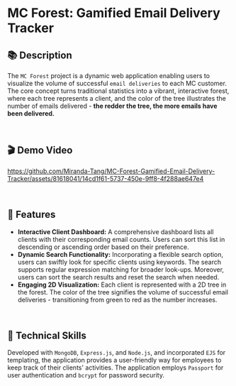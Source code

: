 # MC Forest: Gamified Email Delivery Tracker

## 📚 Description

The `MC Forest` project is a dynamic web application enabling users to visualize the volume of
successful `email deliveries` to each MC customer. The core concept turns traditional statistics into a
vibrant, interactive forest, where each tree represents a client, and the color of the tree illustrates the number of
emails delivered - **the redder the tree, the more emails have been delivered.**

<br>

## 🎬 Demo Video

https://github.com/Miranda-Tang/MC-Forest-Gamified-Email-Delivery-Tracker/assets/81618041/14cd1f61-5737-450e-9ff8-4f288ae647e4

<br>

## 📝 Features

- **Interactive Client Dashboard:** A comprehensive dashboard lists all clients with their corresponding email counts.
  Users can sort this list in descending or ascending order based on their preference.
- **Dynamic Search Functionality:** Incorporating a flexible search option, users can swiftly look for specific clients
  using keywords. The search supports regular expression matching for broader look-ups. Moreover, users can sort the
  search results and reset the search when needed.
- **Engaging 2D Visualization:** Each client is represented with a 2D tree in the forest. The color of the tree
  signifies the volume of successful email deliveries - transitioning from green to red as the number increases.

<br>

## 🔭 Technical Skills

Developed with `MongoDB`, `Express.js`, and `Node.js`, and incorporated `EJS` for templating, the application provides a
user-friendly way for employees to keep track of their clients' activities. The application employs `Passport` for user
authentication and `bcrypt` for password security.

